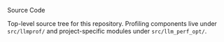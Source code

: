 Source Code

Top-level source tree for this repository. Profiling components live under
`src/llmprof/` and project-specific modules under `src/llm_perf_opt/`.


